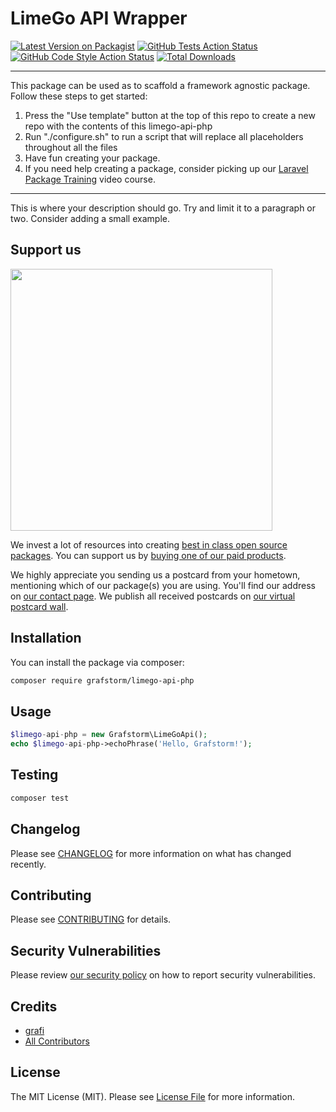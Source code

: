 # LimeGo API Wrapper

[![Latest Version on Packagist](https://img.shields.io/packagist/v/grafstorm/limego-api-php.svg?style=flat-square)](https://packagist.org/packages/grafstorm/limego-api-php)
[![GitHub Tests Action Status](https://img.shields.io/github/workflow/status/grafstorm/limego-api-php/run-tests?label=tests)](https://github.com/grafstorm/limego-api-php/actions?query=workflow%3ATests+branch%3Amaster)
[![GitHub Code Style Action Status](https://img.shields.io/github/workflow/status/grafstorm/limego-api-php/Check%20&%20fix%20styling?label=code%20style)](https://github.com/grafstorm/limego-api-php/actions?query=workflow%3A"Check+%26+fix+styling"+branch%3Amaster)
[![Total Downloads](https://img.shields.io/packagist/dt/grafstorm/limego-api-php.svg?style=flat-square)](https://packagist.org/packages/grafstorm/limego-api-php)

---
This package can be used as to scaffold a framework agnostic package. Follow these steps to get started:

1. Press the "Use template" button at the top of this repo to create a new repo with the contents of this limego-api-php
2. Run "./configure.sh" to run a script that will replace all placeholders throughout all the files
3. Have fun creating your package.
4. If you need help creating a package, consider picking up our <a href="https://laravelpackage.training">Laravel Package Training</a> video course.
---

This is where your description should go. Try and limit it to a paragraph or two. Consider adding a small example.

## Support us

[<img src="https://github-ads.s3.eu-central-1.amazonaws.com/limego-api-php.jpg?t=1" width="419px" />](https://spatie.be/github-ad-click/limego-api-php)

We invest a lot of resources into creating [best in class open source packages](https://spatie.be/open-source). You can support us by [buying one of our paid products](https://spatie.be/open-source/support-us).

We highly appreciate you sending us a postcard from your hometown, mentioning which of our package(s) you are using. You'll find our address on [our contact page](https://spatie.be/about-us). We publish all received postcards on [our virtual postcard wall](https://spatie.be/open-source/postcards).

## Installation

You can install the package via composer:

```bash
composer require grafstorm/limego-api-php
```

## Usage

```php
$limego-api-php = new Grafstorm\LimeGoApi();
echo $limego-api-php->echoPhrase('Hello, Grafstorm!');
```

## Testing

```bash
composer test
```

## Changelog

Please see [CHANGELOG](CHANGELOG.md) for more information on what has changed recently.

## Contributing

Please see [CONTRIBUTING](.github/CONTRIBUTING.md) for details.

## Security Vulnerabilities

Please review [our security policy](../../security/policy) on how to report security vulnerabilities.

## Credits

- [grafi](https://github.com/argia-andreas)
- [All Contributors](../../contributors)

## License

The MIT License (MIT). Please see [License File](LICENSE.md) for more information.
